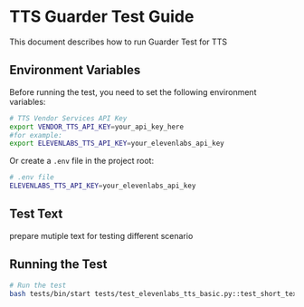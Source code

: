 # TTS Guarder Test Guide

This document describes how to run Guarder Test for TTS

## Environment Variables

Before running the test, you need to set the following environment variables:

```bash
# TTS Vendor Services API Key
export VENDOR_TTS_API_KEY=your_api_key_here
#for example:
export ELEVENLABS_TTS_API_KEY=your_elevenlabs_api_key

```

Or create a `.env` file in the project root:

```bash
# .env file
ELEVENLABS_TTS_API_KEY=your_elevenlabs_api_key
```

## Test Text

prepare mutiple text for testing different scenario

## Running the Test

```bash
# Run the test
bash tests/bin/start tests/test_elevenlabs_tts_basic.py::test_short_text --extension_name=elevenlbas_tts_python
```